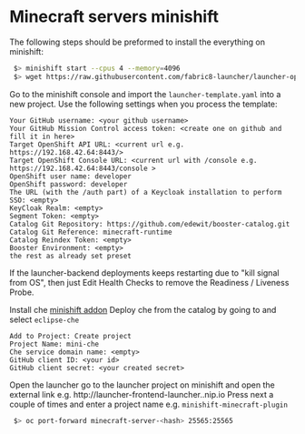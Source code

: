Minecraft servers minishift
===========================

The following steps should be preformed to install the everything on minishift:

```bash
 $> minishift start --cpus 4 --memory=4096
 $> wget https://raw.githubusercontent.com/fabric8-launcher/launcher-openshift-templates/master/openshift/launcher-template.yaml
```
Go to the minishift console and import the `launcher-template.yaml` into a new project.
Use the following settings when you process the template:

```
Your GitHub username: <your github username>
Your GitHub Mission Control access token: <create one on github and fill it in here>
Target OpenShift API URL: <current url e.g. https://192.168.42.64:8443/>
Target OpenShift Console URL: <current url with /console e.g. https://192.168.42.64:8443/console >
OpenShift user name: developer
OpenShift password: developer
The URL (with the /auth part) of a Keycloak installation to perform SSO: <empty>
KeyCloak Realm: <empty>
Segment Token: <empty>
Catalog Git Repository: https://github.com/edewit/booster-catalog.git
Catalog Git Reference: minecraft-runtime
Catalog Reindex Token: <empty>
Booster Environment: <empty>
the rest as already set preset
```

If the launcher-backend deployments keeps restarting due to "kill signal from OS", then just Edit Health Checks to remove the Readiness / Liveness Probe.

Install che [minishift addon](https://github.com/minishift/minishift-addons/tree/master/add-ons/che)
Deploy che from  the catalog by going to <console url> and select `eclipse-che`

```
Add to Project: Create project
Project Name: mini-che
Che service domain name: <empty>
GitHub client ID: <your id>
GitHub client secret: <your created secret>
```

Open the launcher go to the launcher project on minishift and open the external link e.g. http://launcher-frontend-launcher.<your ip>.nip.io
Press next a couple of times and enter a project name e.g. `minishift-minecraft-plugin`
  
```bash
 $> oc port-forward minecraft-server-<hash> 25565:25565
```
